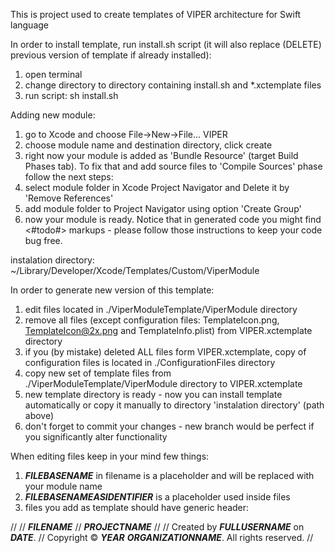 This is project used to create templates of VIPER architecture for Swift language

In order to install template, run install.sh script (it will also replace (DELETE) previous version of template if already installed):
1. open terminal
2. change directory to directory containing install.sh and *.xctemplate files
3. run script:
    sh install.sh

 
Adding new module:
1. go to Xcode and choose File->New->File... VIPER
2. choose module name and destination directory, click create
3. right now your module is added as 'Bundle Resource' (target Build Phases tab). To fix that and add source files to 'Compile Sources' phase follow the next steps:  
4. select module folder in Xcode Project Navigator and Delete it by 'Remove References'
5. add module folder to Project Navigator using option 'Create Group'
6. now your module is ready. Notice that in generated code you might find <#todo#> markups - please follow those instructions to keep your code bug free.


 
instalation directory:
~/Library/Developer/Xcode/Templates/Custom/ViperModule

In order to generate new version of this template:
1. edit files located in ./ViperModuleTemplate/ViperModule directory
2. remove all files (except configuration files: TemplateIcon.png, TemplateIcon@2x.png and TemplateInfo.plist) from VIPER.xctemplate directory
3. if you (by mistake) deleted ALL files form VIPER.xctemplate, copy of configuration files is located in ./ConfigurationFiles directory
4. copy new set of template files from ./ViperModuleTemplate/ViperModule directory to VIPER.xctemplate
5. new template directory is ready - now you can install template automatically or copy it manually to directory 'instalation directory' (path above)
6. don't forget to commit your changes - new branch would be perfect if you significantly alter functionality 

When editing files keep in your mind few things:
1. ___FILEBASENAME___ in filename is a placeholder and will be replaced with your module name
2. ___FILEBASENAMEASIDENTIFIER___ is a placeholder used inside files
3. files you add as template should have generic header:

//
//  ___FILENAME___
//  ___PROJECTNAME___
//
//  Created by ___FULLUSERNAME___ on ___DATE___.
//  Copyright © ___YEAR___ ___ORGANIZATIONNAME___. All rights reserved.
//

